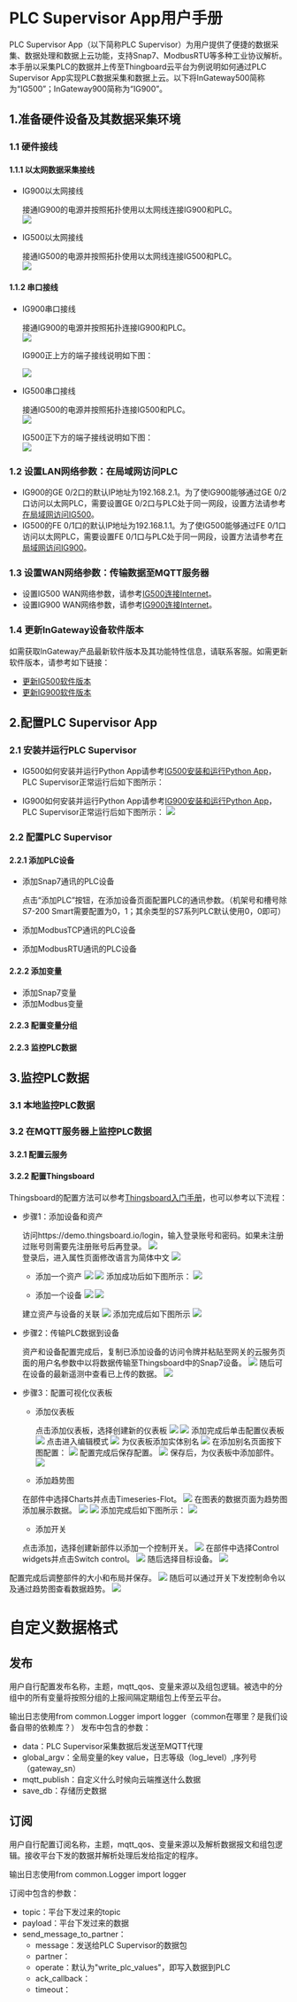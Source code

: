 # PLC Supervisor App用户手册
PLC Supervisor App（以下简称PLC Supervisor）为用户提供了便捷的数据采集、数据处理和数据上云功能，支持Snap7、ModbusRTU等多种工业协议解析。
本手册以采集PLC的数据并上传至Thingboard云平台为例说明如何通过PLC Supervisor App实现PLC数据采集和数据上云。以下将InGateway500简称为“IG500”；InGateway900简称为“IG900”。
## 1.准备硬件设备及其数据采集环境
### 1.1 硬件接线
#### 1.1.1 以太网数据采集接线
- IG900以太网接线  
  
  接通IG900的电源并按照拓扑使用以太网线连接IG900和PLC。  <br/>
![](images/2020-02-21-14-52-40.png)  

- IG500以太网接线  
  
  接通IG500的电源并按照拓扑使用以太网线连接IG500和PLC。  <br/>
![](images/2020-02-21-14-53-05.png)
#### 1.1.2 串口接线
- IG900串口接线  

  接通IG900的电源并按照拓扑连接IG900和PLC。  <br/>
![](images/2020-02-21-16-56-55.png)  

  IG900正上方的端子接线说明如下图：  

  ![](images/2020-01-09-18-47-30.png)  

- IG500串口接线  

  接通IG500的电源并按照拓扑连接IG500和PLC。  <br/>
![](images/2020-02-21-17-29-54.png)  

  IG500正下方的端子接线说明如下图：  <br/>
  ![](images/2020-02-21-17-30-20.png)
### 1.2 设置LAN网络参数：在局域网访问PLC
- IG900的GE 0/2口的默认IP地址为192.168.2.1。为了使IG900能够通过GE 0/2口访问以太网PLC，需要设置GE 0/2口与PLC处于同一网段，设置方法请参考[在局域网访问IG500](https://ingateway-development-docs.readthedocs.io/zh_CN/latest/IG501%E5%BF%AB%E9%80%9F%E4%BD%BF%E7%94%A8%E6%89%8B%E5%86%8C.html#lan-ig501)。
- IG500的FE 0/1口的默认IP地址为192.168.1.1。为了使IG500能够通过FE 0/1口访问以太网PLC，需要设置FE 0/1口与PLC处于同一网段，设置方法请参考[在局域网访问IG900](https://ingateway-development-docs.readthedocs.io/zh_CN/latest/IG902%E5%BF%AB%E9%80%9F%E4%BD%BF%E7%94%A8%E6%89%8B%E5%86%8C.html#lan-ig902)。

### 1.3 设置WAN网络参数：传输数据至MQTT服务器
- 设置IG500 WAN网络参数，请参考[IG500连接Internet](https://ingateway-development-docs.readthedocs.io/zh_CN/latest/IG501%E5%BF%AB%E9%80%9F%E4%BD%BF%E7%94%A8%E6%89%8B%E5%86%8C.html#wan-internet)。
- 设置IG900 WAN网络参数，请参考[IG900连接Internet](https://ingateway-development-docs.readthedocs.io/zh_CN/latest/IG902%E5%BF%AB%E9%80%9F%E4%BD%BF%E7%94%A8%E6%89%8B%E5%86%8C.html#wan-internet)。

### 1.4 更新InGateway设备软件版本
如需获取InGateway产品最新软件版本及其功能特性信息，请联系客服。如需更新软件版本，请参考如下链接：
- [更新IG500软件版本](https://ingateway-development-docs.readthedocs.io/zh_CN/latest/IG501%E5%BF%AB%E9%80%9F%E4%BD%BF%E7%94%A8%E6%89%8B%E5%86%8C.html#id1)
- [更新IG900软件版本](https://ingateway-development-docs.readthedocs.io/zh_CN/latest/IG902%E5%BF%AB%E9%80%9F%E4%BD%BF%E7%94%A8%E6%89%8B%E5%86%8C.html#id1)

## 2.配置PLC Supervisor App
### 2.1 安装并运行PLC Supervisor
- IG500如何安装并运行Python App请参考[IG500安装和运行Python App](https://ingateway-development-docs.readthedocs.io/zh_CN/latest/IG501%E5%BF%AB%E9%80%9F%E4%BD%BF%E7%94%A8%E6%89%8B%E5%86%8C.html#python-app)，PLC Supervisor正常运行后如下图所示：  
  

- IG900如何安装并运行Python App请参考[IG900安装和运行Python App](https://ingateway-development-docs.readthedocs.io/zh_CN/latest/IG902%E5%BF%AB%E9%80%9F%E4%BD%BF%E7%94%A8%E6%89%8B%E5%86%8C.html#python-app)，PLC Supervisor正常运行后如下图所示： 
  ![](images/2020-02-21-17-57-15.png)

### 2.2 配置PLC Supervisor
#### 2.2.1 添加PLC设备
- 添加Snap7通讯的PLC设备  
  
  点击“添加PLC”按钮，在添加设备页面配置PLC的通讯参数。（机架号和槽号除S7-200 Smart需要配置为0，1；其余类型的S7系列PLC默认使用0，0即可）
  
- 添加ModbusTCP通讯的PLC设备
- 添加ModbusRTU通讯的PLC设备
#### 2.2.2 添加变量
- 添加Snap7变量
- 添加Modbus变量

#### 2.2.3 配置变量分组

#### 2.2.3 监控PLC数据

## 3.监控PLC数据
### 3.1 本地监控PLC数据
### 3.2 在MQTT服务器上监控PLC数据
#### 3.2.1 配置云服务

#### 3.2.2 配置Thingsboard
Thingsboard的配置方法可以参考[Thingsboard入门手册](https://thingsboard.io/docs/getting-started-guides/helloworld/)，也可以参考以下流程：  

- 步骤1：添加设备和资产  
  
  访问https://demo.thingsboard.io/login，输入登录账号和密码。如果未注册过账号则需要先注册账号后再登录。
![](images/2020-02-24-17-30-44.png)  <br/>
登录后，进入属性页面修改语言为简体中文
![](images/2020-02-26-09-50-27.png)

  - 添加一个资产
  ![](images/2020-02-26-10-27-13.png)
![](images/2020-02-26-10-27-40.png)
添加成功后如下图所示：
![](images/2020-02-26-09-52-39.png)

  - 添加一个设备
![](images/2020-02-26-09-54-14.png)
![](images/2020-02-26-09-54-27.png)

  建立资产与设备的关联
![](images/2020-02-26-09-56-01.png)
添加完成后如下图所示
![](images/2020-02-26-09-56-57.png)

- 步骤2：传输PLC数据到设备  
  
  资产和设备配置完成后，复制已添加设备的访问令牌并粘贴至网关的云服务页面的用户名参数中以将数据传输至Thingsboard中的Snap7设备。
![](images/2020-02-26-09-58-18.png)
随后可在设备的最新遥测中查看已上传的数据。
![](images/2020-02-26-10-38-50.png)

- 步骤3：配置可视化仪表板  
  - 添加仪表板  
  
    点击添加仪表板，选择创建新的仪表板
![](images/2020-02-26-10-40-22.png)
![](images/2020-02-26-10-40-58.png)
添加完成后单击配置仪表板
![](images/2020-02-26-10-00-23.png)
点击进入编辑模式
![](images/2020-02-26-10-00-45.png)
为仪表板添加实体别名
![](images/2020-02-26-10-01-13.png)
在添加别名页面按下图配置：
![](images/2020-02-26-10-02-41.png)
配置完成后保存配置。
![](images/2020-02-26-10-03-00.png)
保存后，为仪表板中添加部件。
![](images/2020-02-26-10-03-23.png)

  - 添加趋势图  
  
  在部件中选择Charts并点击Timeseries-Flot。
![](images/2020-02-26-10-03-51.png)
在图表的数据页面为趋势图添加展示数据。
![](images/2020-02-26-10-14-28.png)
![](images/2020-02-26-10-15-50.png)
添加完成后如下图所示：
![](images/2020-02-26-10-18-00.png)

  - 添加开关  
  
  点击添加，选择创建新部件以添加一个控制开关。
![](images/2020-02-26-10-21-47.png)
在部件中选择Control widgets并点击Switch control。
![](images/2020-02-26-10-20-10.png)
随后选择目标设备。
![](images/2020-02-26-10-20-36.png)

配置完成后调整部件的大小和布局并保存。
![](images/2020-02-26-10-22-40.png)
随后可以通过开关下发控制命令以及通过趋势图查看数据趋势。
![](images/2020-02-26-10-22-59.png)


# 自定义数据格式
## 发布
用户自行配置发布名称，主题，mqtt_qos、变量来源以及组包逻辑。被选中的分组中的所有变量将按照分组的上报间隔定期组包上传至云平台。  

输出日志使用from common.Logger import logger（common在哪里？是我们设备自带的依赖库？）
发布中包含的参数：
- data：PLC Supervisor采集数据后发送至MQTT代理
- global_argv：全局变量的key value，日志等级（log_level）,序列号（gateway_sn）
- mqtt_publish：自定义什么时候向云端推送什么数据
- save_db：存储历史数据

## 订阅
用户自行配置订阅名称，主题，mqtt_qos、变量来源以及解析数据报文和组包逻辑。接收平台下发的数据并解析处理后发给指定的程序。  

输出日志使用from common.Logger import logger

订阅中包含的参数：
- topic：平台下发过来的topic
- payload：平台下发过来的数据
- send_message_to_partner：
  - message：发送给PLC Supervisor的数据包
  - partner：
  - operate：默认为"write_plc_values"，即写入数据到PLC
  - ack_callback：
  - timeout：